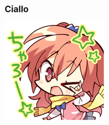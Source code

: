 <div class="container">


# Ciallo 



![(∠・ω< )⌒★](./res/美咕噜.png)



</div stylre="text-align: center;">
